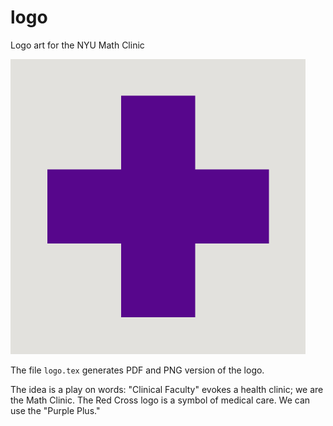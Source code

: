 # logo
Logo art for the NYU Math Clinic

![Purple Plus Logo](https://github.com/nyumathclinic/logo/blob/master/logo.png?raw=true)

The file `logo.tex` generates PDF and PNG version of the logo.

The idea is a play on words: "Clinical Faculty" evokes a health clinic; we are the
Math Clinic.  The Red Cross logo is a symbol of medical care.  We can use the "Purple
Plus."  